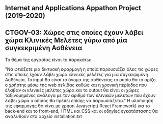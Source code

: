 ## Internet and Applications Appathon Project (2019-2020)

## CTGOV-03: Χώρες στις οποίες έχουν λάβει χώρα Κλινικές Μελέτες γύρω από μία συγκεκριμένη Ασθένεια

Το θέμα της εργασίας είναι το παρακάτω:

"Να φτιάξετε μια δικτυακή εφαρμογή η οποία παρουσιάζει όλες τις χώρες στις οποίες έχουν λάβει χώρα κλινικές μελέτες για μία συγκεκριμένη Ασθένεια. Το input θα είναι το όνομα της ασθένειας το οποίο θα το ορίζει ο χρήστης μέσω της web σελίδας καθώς και η χρονική περίοδος που έλαβαν οι κλινικές μελέτες χώρα και το output θα είναι οι χώρες ταξινομημένες ανάλογα με τον αριθμό των κλινικών μελετών που έχουν λάβει χώρα ο οποίος θα πρέπει επίσης να παρουσιάζεται."
Η υλοποίηση της εφαρμογής θα γίνει με χρήση Javascript( React Framework) για το back-end και το front-end, HTML και CSS και οι οδηγίες εγκατάστασης θα αναλυθούν στο αρχείο installation.txt

